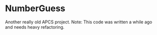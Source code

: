 NumberGuess
===========

Another really old APCS project.
Note: This code was written a while ago and needs heavy refactoring.
